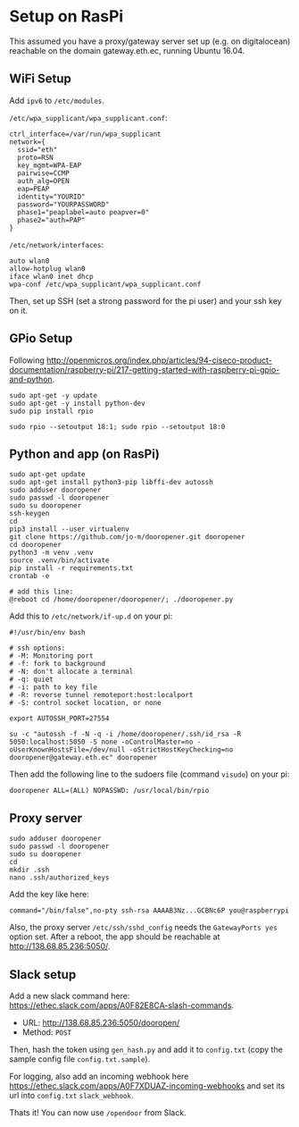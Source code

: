 # Setup on RasPi

This assumed you have a proxy/gateway server set up (e.g. on digitalocean) reachable on the domain gateway.eth.ec, running Ubuntu 16.04.

## WiFi Setup
Add `ipv6` to `/etc/modules`.

`/etc/wpa_supplicant/wpa_supplicant.conf`:

    ctrl_interface=/var/run/wpa_supplicant
    network={
      ssid="eth"
      proto=RSN
      key_mgmt=WPA-EAP
      pairwise=CCMP
      auth_alg=OPEN
      eap=PEAP
      identity="YOURID"
      password="YOURPASSWORD"
      phase1="peaplabel=auto peapver=0"
      phase2="auth=PAP"
    }

`/etc/network/interfaces`:

    auto wlan0
    allow-hotplug wlan0
    iface wlan0 inet dhcp
    wpa-conf /etc/wpa_supplicant/wpa_supplicant.conf

Then, set up SSH (set a strong password for the pi user) and your ssh key on it.

## GPio Setup
Following <http://openmicros.org/index.php/articles/94-ciseco-product-documentation/raspberry-pi/217-getting-started-with-raspberry-pi-gpio-and-python>.

    sudo apt-get -y update
    sudo apt-get -y install python-dev
    sudo pip install rpio

    sudo rpio --setoutput 18:1; sudo rpio --setoutput 18:0

## Python and app (on RasPi)

    sudo apt-get update
    sudo apt-get install python3-pip libffi-dev autossh
    sudo adduser dooropener
    sudo passwd -l dooropener
    sudo su dooropener
    ssh-keygen
    cd
    pip3 install --user virtualenv
    git clone https://github.com/jo-m/dooropener.git dooropener
    cd dooropener
    python3 -m venv .venv
    source .venv/bin/activate
    pip install -r requirements.txt
    crontab -e

    # add this line:
    @reboot cd /home/dooropener/dooropener/; ./dooropener.py

Add this to `/etc/network/if-up.d` on your pi:

    #!/usr/bin/env bash

    # ssh options:
    # -M: Monitoring port
    # -f: fork to background
    # -N: don't allocate a terminal
    # -q: quiet
    # -i: path to key file
    # -R: reverse tunnel remoteport:host:localport
    # -S: control socket location, or none

    export AUTOSSH_PORT=27554

    su -c "autossh -f -N -q -i /home/dooropener/.ssh/id_rsa -R 5050:localhost:5050 -S none -oControlMaster=no -oUserKnownHostsFile=/dev/null -oStrictHostKeyChecking=no dooropener@gateway.eth.ec" dooropener

Then add the following line to the sudoers file (command `visudo`) on your pi:

    dooropener ALL=(ALL) NOPASSWD: /usr/local/bin/rpio

## Proxy server

    sudo adduser dooropener
    sudo passwd -l dooropener
    sudo su dooropener
    cd
    mkdir .ssh
    nano .ssh/authorized_keys

Add the key like here:

    command="/bin/false",no-pty ssh-rsa AAAAB3Nz...GCBNc6P you@raspberrypi

Also, the proxy server `/etc/ssh/sshd_config` needs the `GatewayPorts yes` option set.
After a reboot, the app should be reachable at <http://138.68.85.236:5050/>.

## Slack setup
Add a new slack command here: <https://ethec.slack.com/apps/A0F82E8CA-slash-commands>.

* URL: <http://138.68.85.236:5050/dooropen/>
* Method: `POST`

Then, hash the token using `gen_hash.py` and add it to `config.txt` (copy the
sample config file `config.txt.sample`).

For logging, also add an incoming webhook here <https://ethec.slack.com/apps/A0F7XDUAZ-incoming-webhooks>
and set its url into `config.txt` `slack_webhook`.

Thats it! You can now use `/opendoor` from Slack.
